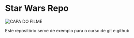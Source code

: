 # Star Wars Repo

![CAPA DO FILME](https://github.com/TiagoMabango/StarWarRepo/starWars.jpg)

Este repositório serve  de exemplo para o curso de git e github